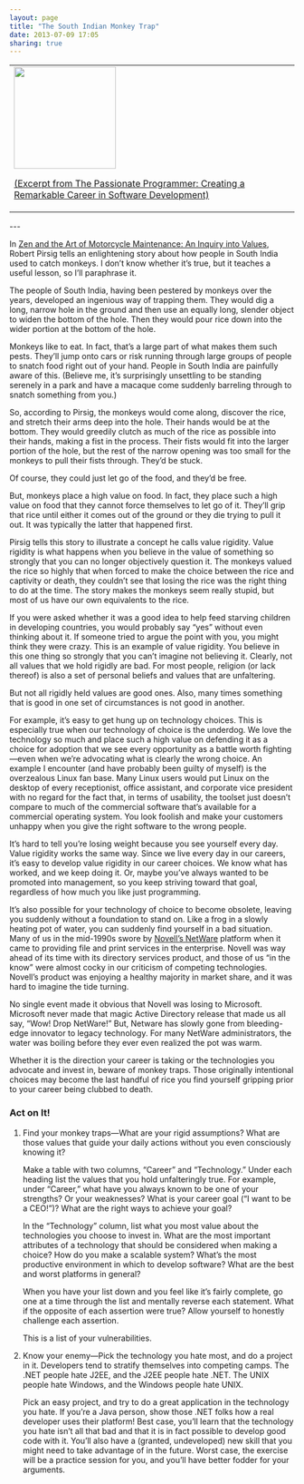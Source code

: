 ```yaml
---
layout: page
title: "The South Indian Monkey Trap"
date: 2013-07-09 17:05
sharing: true
---
```

<table>
<td class="arr-recipe-name pp-use-as-title-2">
<a href="http://pragprog.com/book/cfcar2/the-passionate-programmer">
<img  width="180" src="http://chadfowler.com/images/books/passionate-programmer.jpg">
</a>
<p>
<a href="http://pragprog.com/book/cfcar2/the-passionate-programmer">
(Excerpt from The Passionate Programmer: Creating a Remarkable Career in Software Development)
</a>
</p>

</td>
</tr>
</table>
---
<p id="N115D1"> In <a href="http://en.wikipedia.org/wiki/Zen_and_the_Art_of_Motorcycle_Maintenance">Zen and the Art of Motorcycle Maintenance: An Inquiry into Values</a>,
      Robert Pirsig tells an enlightening story about how people in
      South India used to catch monkeys. I don’t know whether it’s true,
      but it teaches a useful lesson, so I’ll paraphrase it.</p>
<p id="N115D7"> The people of South India, having been pestered by monkeys
      over the years, developed an ingenious way of trapping
      them. They would dig a long, narrow hole in the ground and then
      use an equally long, slender object to widen the bottom of the
      hole. Then they would pour rice down into the wider portion at
      the bottom of the hole. </p>
<p id="N115DA"> Monkeys like to eat. In fact, that’s a large part of what
      makes them such pests. They’ll jump onto cars or risk running
      through large groups of people to snatch food right out of your
      hand. People in South India are painfully aware of this.
      (Believe me, it’s surprisingly unsettling to be standing
      serenely in a park and have a macaque come suddenly barreling
      through to snatch something from you.) </p>
<p id="N115DD"> So, according to Pirsig, the monkeys would come along,
      discover the rice, and stretch their arms deep into the
      hole. Their hands would be at the bottom. They would greedily
      clutch as much of the rice as possible into their hands, making
      a fist in the process. Their fists would fit into the larger
      portion of the hole, but the rest of the narrow opening was too
      small for the monkeys to pull their fists through. They’d be
      stuck. </p>
<p id="N115E0"> Of course, they could just let go of the food, and they’d be
      free. </p>
<p id="N115E3"> But, monkeys place a high value on food. In fact, they place
      such a high value on food that they cannot force themselves to
      let go of it. They’ll grip that rice until either it comes out
      of the ground or they die trying to pull it out. It was typically
      the latter that happened first. </p>
<p id="N115E6"> Pirsig tells this story to illustrate a concept he calls
      <span class="emph">value rigidity</span>. Value rigidity is what happens
      when you believe in the value of something so strongly that you
      can no longer objectively question it. The monkeys valued the
      rice so highly that when forced to make the choice between the
      rice and captivity or death, they couldn’t see that losing the
      rice was the right thing to do at the time. The story makes the
      monkeys seem really stupid, but most of us have our own
      equivalents to the rice. </p>
<p id="N115EC"> If you were asked whether it was a good idea to help
      feed starving children in developing countries, you would
      probably say “yes” without even thinking about
      it. If someone tried to argue the point with you, you might
      think they were crazy.  <span class="emph">This</span> is an example of value
      rigidity. You believe in this one thing so strongly that you
      can’t imagine <span class="emph">not</span> believing it. Clearly, not all
      values that we hold rigidly are bad. For most people, religion
      (or lack thereof) is also a set of personal beliefs and values
      that are unfaltering. </p>
<p id="N115F5"> But not all rigidly held values are good ones. Also, many times
      something that is good in one set of circumstances is not good
      in another. </p>
<p id="N115FC"> For example, it’s easy to get hung up on technology
      choices. This is especially true when our technology of choice
      is the underdog. We love the technology so much and place such a
      high value on defending it as a choice for adoption that we see
      every opportunity as a battle worth fighting—even when we’re
      advocating what is clearly the wrong choice. An example I
      encounter (and have probably been guilty of myself) is the
      overzealous Linux fan base. Many Linux users would put Linux on
      the desktop of every receptionist, office assistant, and
      corporate vice president with no regard for the fact that, in
      terms of usability, the toolset just doesn’t compare to much of
      the commercial software that’s available for a commercial
      operating system. You look foolish and make your customers
      unhappy when you give the right software to the wrong
      people. </p>
<p id="N115FF">
      It’s hard to tell you’re losing weight because you see yourself
      every day.  Value rigidity works the same way.  Since we live
      every day in our careers, it’s easy to develop value rigidity in
      our career choices. We know what has worked, and we keep doing
      it. Or, maybe you’ve always wanted to be promoted into
      management, so you keep striving toward that goal, regardless of
      how much you like <span class="emph">just programming.</span>
</p>
<p id="N11606"> It’s also possible for your technology of choice to become
      obsolete, leaving you suddenly without a foundation to stand
      on. Like a frog in a slowly heating pot of water, you can
      suddenly find yourself in a bad situation. Many of us
      in the mid-1990s swore by <a href="http://en.wikipedia.org/wiki/NetWare">Novell’s NetWare</a> platform when it
      came to providing file and print services in the
      enterprise. Novell was way ahead of its time with its
      directory services product, and those of us “in the
      know” were almost cocky in our criticism of competing
      technologies. Novell’s product was enjoying a healthy majority
      in market share, and it was hard to imagine the tide
      turning. </p>
<p id="N11609"> No single event made it obvious that Novell was
      losing to Microsoft.  Microsoft never made that magic Active
      Directory release that made us all say, “Wow!  Drop
      NetWare!” But, Netware has slowly gone from bleeding-edge
      innovator to legacy technology. For many NetWare
      administrators, the water was boiling before they ever even
      realized the pot was warm. </p>
<p id="N1160E"> Whether it is the direction your career is taking or the
      technologies you advocate and invest in, beware of monkey
      traps. Those originally intentional choices may become the
      last handful of rice you find yourself gripping prior to your
      career being clubbed to death.
    </p>
<h3>Act on It!</h3>
<ol>
<li>
<p id="N11617">
<span class="emph">Find your monkey traps</span>—What
            are <span class="emph">your</span> rigid assumptions? What are those
            values that guide your daily actions without you even
            consciously knowing it? </p>
<p id="N1161F"> Make a table with two columns, “Career”
            and “Technology.” Under each heading list
            the values that you hold unfalteringly true. For
            example, under “Career,” what have you <span class="emph">always</span>
            known to be one of your strengths? Or your weaknesses?
            What is your career <span class="emph">goal</span> (“I want to be
            a CEO!”)? What are the right ways to
            achieve your goal? </p>
<p id="N11628"> In the “Technology” column, list what you most
            value about the technologies you choose to invest in. What
            are the most important attributes of a technology that
            should be considered when making a choice? How do you make
            a scalable system? What’s the most productive environment
            in which to develop software? What are the best and worst
            platforms in general? </p>
<p id="N1162B"> When you have your list down and you feel like it’s
            fairly complete, go one at a time through the list and
            mentally reverse each statement. What if the opposite of
            each assertion were true? Allow yourself to honestly
            challenge each assertion. </p>
<p id="N1162E"> This is a list of your vulnerabilities. </p>
</li>
<li>
<p id="N11632">
<span class="emph">Know your enemy</span>—Pick the technology you
            hate most, and do a project in it.  Developers tend to
            stratify themselves into competing camps. The .NET people
            hate J2EE, and the J2EE people hate .NET. The UNIX people
            hate Windows, and the Windows people hate UNIX. </p>
<p id="N11637"> Pick an easy project, and try to do a <span class="emph">great</span>
            application in the technology you hate. If you’re a Java
            person, show those .NET folks how a <span class="emph">real</span>
            developer uses their platform! Best case, you’ll learn
            that the technology you hate isn’t all that bad and that
            it is in fact possible to develop good code with
            it. You’ll also have a (granted, undeveloped) new skill
            that you might need to take advantage of in the
            future. Worst case, the exercise will be a practice
            session for you, and you’ll have better fodder for your
            arguments. </p>
</li>
</ol>
